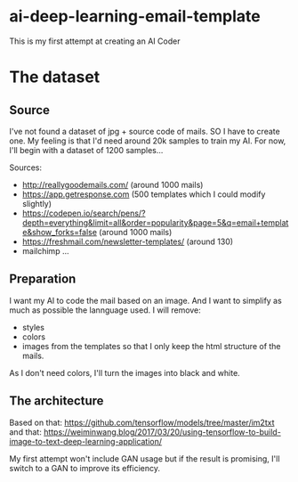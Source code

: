 # ai-deep-learning-email-template
This is my first attempt at creating an AI Coder


# The dataset
## Source
I've not found a dataset of jpg + source code of mails. SO I have to create one.
My feeling is that I'd need around 20k samples to train my AI. For now, I'll begin with a dataset of 1200 samples...

Sources:
- http://reallygoodemails.com/ (around 1000 mails)
- https://app.getresponse.com (500 templates which I could modify slightly)
- https://codepen.io/search/pens/?depth=everything&limit=all&order=popularity&page=5&q=email+template&show_forks=false (around 1000 mails)
- https://freshmail.com/newsletter-templates/ (around 130)
- mailchimp ...

## Preparation
I want my AI to code the mail based on an image. And I want to simplify as much as possible the lannguage used. 
I will remove:
- styles
- colors
- images
from the templates so that I only keep the html structure of the mails.

As I don't need colors, I'll turn the images into black and white.


## The architecture
Based on that: https://github.com/tensorflow/models/tree/master/im2txt
and that: https://weiminwang.blog/2017/03/20/using-tensorflow-to-build-image-to-text-deep-learning-application/

My first attempt won't include GAN usage but if the result is promising, I'll switch to a GAN to improve its efficiency.

